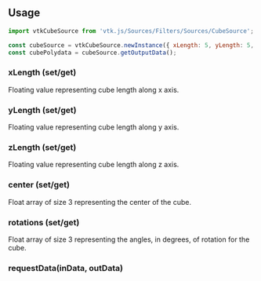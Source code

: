 ## Usage

```js
import vtkCubeSource from 'vtk.js/Sources/Filters/Sources/CubeSource';

const cubeSource = vtkCubeSource.newInstance({ xLength: 5, yLength: 5, zLength: 5 });
const cubePolydata = cubeSource.getOutputData();
```

### xLength (set/get)

Floating value representing cube length along x axis.

### yLength (set/get)

Floating value representing cube length along y axis.

### zLength (set/get)

Floating value representing cube length along z axis.

### center (set/get)

Float array of size 3 representing the center of the cube.

### rotations (set/get)

Float array of size 3 representing the angles, in degrees, of rotation for the cube.

### requestData(inData, outData)

